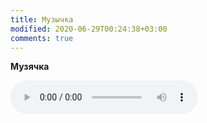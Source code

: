 ```yaml
---
title: Музычка
modified: 2020-06-29T00:24:38+03:00
comments: true
---
```


**Музячка**




<audio controls="" autoplay="" name="media"><source src="https://noasrv.caster.fm:10001/stream" type="audio/mpeg"></audio>

